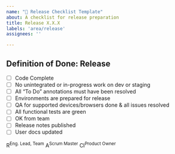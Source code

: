 ```yaml
---
name: "🎉 Release Checklist Template"
about: A checklist for release preparation
title: Release X.X.X
labels: 'area/release'
assignees: ''

---
```


## Definition of Done: Release

- [ ] Code Complete
- [ ] No unintegrated or in-progress work on dev or staging
- [ ] All “To Do” annotations must have been resolved
- [ ] Environments are prepared for release
- [ ] QA for supported devices/browsers done & all issues resolved
- [ ] All functional tests are green
- [ ] OK from team
- [ ] Release notes published
- [ ] User docs updated

R<sup>Eng. Lead, Team</sup> A<sup>Scrum Master</sup> CI<sup>Product Owner</sup>
